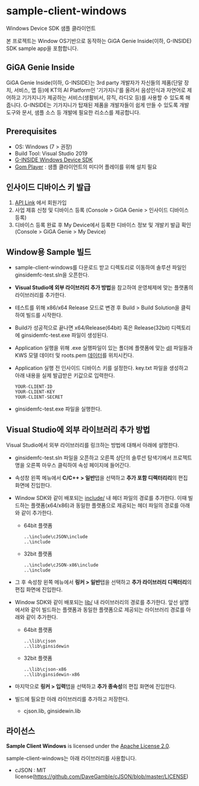 # sample-client-windows

Windows Device SDK 샘플 클라이언트

본 프로젝트는 Window OS기반으로 동작하는 GiGA Genie Inside(이하, G-INSIDE) SDK sample app을 포함합니다. 

## GiGA Genie Inside
GiGA Genie Inside(이하, G-INSIDE)는 3rd party 개발자가 자신들의 제품(단말 장치, 서비스, 앱 등)에 KT의 AI Platform인 
'기가지니'를 올려서 음성인식과 자연어로 제어하고 기가지니가 제공하는 서비스(생활비서, 뮤직, 라디오 등)를 사용할 수 있도록 해줍니다.
G-INSIDE는 기가지니가 탑재된 제품을 개발자들이 쉽게 만들 수 있도록 개발 도구와 문서, 샘플 소스 등 개발에 필요한 리소스를 제공합니다.

## Prerequisites
* OS: Windows (7 > 권장)
* Build Tool: Visual Studio 2019
* [G-INSIDE Windows Device SDK](https://github.com/gigagenie/ginside-sdk/tree/master/g-sdk-windows)
* [Gom Player](https://www.gomlab.com/download/) : 샘플 클라이언트의 미디어 플레이를 위해 설치 필요

## 인사이드 디바이스 키 발급

1. [API Link](https://apilink.kt.co.kr) 에서 회원가입 
2. 사업 제휴 신청 및 디바이스 등록 (Console > GiGA Genie > 인사이드 디바이스 등록)
3. 디바이스 등록 완료 후 My Device에서 등록한 디바이스 정보 및 개발키 발급 확인 (Console > GiGA Genie > My Device)

## Window용 Sample 빌드
- sample-client-windows를 다운로드 받고 디렉토리로 이동하여 솔루션 파일인 ginsidemfc-test.sln을 오픈한다.
- **Visual Studio에 외부 라이브러리 추가 방법**을 참고하여 운영체제에 맞는 플랫폼의 라이브러리를 추가한다.
- 테스트를 위해 x86/x64 Release 모드로 변경 후 Build > Build Solution을 클릭하여 빌드를 시작한다.
- Build가 성공적으로 끝나면 x64/Release(64bit) 혹은 Release(32bit) 디렉토리에 ginsidemfc-test.exe 파일이 생성된다.
- Application 실행을 위해 .exe 실행파일이 있는 폴더에 플랫폼에 맞는 [dll](https://github.com/gigagenie/ginside-sdk/tree/master/g-sdk-windows/dll) 파일들과 KWS 모델 데이터 및 roots.pem [데이터](https://github.com/gigagenie/ginside-sdk/tree/master/g-sdk-windows/data)를 위치시킨다.
- Application 실행 전 인사이드 디바이스 키를 설정한다. key.txt 파일을 생성하고 아래 내용을 실제 발급받은 키값으로 입력한다.
    ```
    YOUR-CLIENT-ID
    YOUR-CLIENT-KEY
    YOUR-CLIENT-SECRET
    ```

- ginsidemfc-test.exe 파일을 실행한다.

## Visual Studio에 외부 라이브러리 추가 방법

Visual Studio에서 외부 라이브러리를 링크하는 방법에 대해서 아래에 설명한다.

- ginsidemfc-test.sln 파일을 오픈하고 오른쪽 상단의 솔루션 탐색기에서 프로젝트 명을 오른쪽 마우스 클릭하여 속성 페이지에 들어간다.
- 속성창 왼쪽 메뉴에서 **C/C++ > 일반**탭을 선택하고 **추가 포함 디렉터리리**의 편집 화면에 진입한다.
- Window SDK와 같이 배포되는 [include/](https://github.com/gigagenie/ginside-sdk/tree/master/g-sdk-windows/include) 내 헤더 파일의 경로를 추가한다. 이때 빌드하는 플랫폼(x64/x86)과 동일한 플랫폼으로 제공되는 헤더 파일의 경로를 아래와 같이 추가한다.
  - 64bit 플랫폼
    ```
    ..\include\cJSON\include
    ..\include
    ```
  - 32bit 플랫폼
    ```
    ..\include\cJSON-x86\include
    ..\include
    ```
- 그 후 속성창 왼쪽 메뉴에서 **링커 > 일반**탭을 선택하고 **추가 라이브러리 디렉터리**의 편집 화면에 진입한다.
- Window SDK와 같이 배포되는 [lib/](https://github.com/gigagenie/ginside-sdk/tree/master/g-sdk-windows/lib) 내 라이브러리의 경로를 추가한다. 앞선 설명에서와 같이 빌드하는 플랫폼과 동일한 플랫폼으로 제공되는 라이브러리 경로를 아래와 같이 추가한다.
  - 64bit 플랫폼
    ```
    ..\lib\cjson
    ..\lib\ginsidewin
    ```
  - 32bit 플랫폼
    ```
    ..\lib\cjson-x86
    ..\lib\ginsidewin-x86
    ```

- 마지막으로 **링커 > 입력**탭을 선택하고 **추가 종속성**의 편집 화면에 진입한다.
- 빌드에 필요한 아래 라이브러리를 추가하고 저장한다.
  - cjson.lib, ginsidewin.lib
  

## 라이선스

**Sample Client Windows** is licensed under the [Apache License 2.0](http://www.apache.org/licenses/LICENSE-2.0).

sample-client-windows는 아래 라이브러리를 사용합니다.
* cJSON : MIT license(https://github.com/DaveGamble/cJSON/blob/master/LICENSE)
